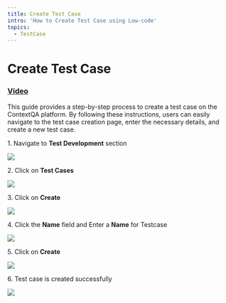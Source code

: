 ```yaml
---
title: Create Test Case
intro: 'How to Create Test Case using Low-code'
topics:
  - TestCase
---
```


# Create Test Case

### [__Video__](https://youtu.be/hJJa91jPoWo)


This guide provides a step-by-step process to create a test case on the ContextQA platform. By following these instructions, users can easily navigate to the test case creation page, enter the necessary details, and create a new test case.

1\. Navigate to **Test Development** section

![](https://ajeuwbhvhr.cloudimg.io/colony-recorder.s3.amazonaws.com/files/2024-03-05/86a0ffb1-ee68-4274-b7f9-ee7f1bb62836/ascreenshot.jpeg?tl_px=0,0&br_px=1075,600&force_format=png&wat_scale=95&wat=1&wat_opacity=0.7&wat_gravity=northwest&wat_url=https://colony-recorder.s3.us-west-1.amazonaws.com/images/watermarks/FB923C_standard.png&wat_pad=1,215)


2\. Click on **Test Cases**

![](https://ajeuwbhvhr.cloudimg.io/colony-recorder.s3.amazonaws.com/files/2024-03-05/002a9a77-49dc-431d-b91b-1dbb39bdc92c/ascreenshot.jpeg?tl_px=0,0&br_px=1075,600&force_format=png&wat_scale=95&wat=1&wat_opacity=0.7&wat_gravity=northwest&wat_url=https://colony-recorder.s3.us-west-1.amazonaws.com/images/watermarks/FB923C_standard.png&wat_pad=171,127)


3\. Click on **Create**

![](https://ajeuwbhvhr.cloudimg.io/colony-recorder.s3.amazonaws.com/files/2024-03-05/f25a07a5-f6ca-4d72-8945-c11aeb200a2f/ascreenshot.jpeg?tl_px=844,0&br_px=1920,600&force_format=png&wat_scale=95&wat=1&wat_opacity=0.7&wat_gravity=northwest&wat_url=https://colony-recorder.s3.us-west-1.amazonaws.com/images/watermarks/FB923C_standard.png&wat_pad=945,13)


4\. Click the **Name** field and Enter a **Name** for Testcase

![](https://ajeuwbhvhr.cloudimg.io/colony-recorder.s3.amazonaws.com/files/2024-03-05/97075de7-ae71-4a2f-ad12-7783a3aca025/ascreenshot.jpeg?tl_px=257,0&br_px=1332,600&force_format=png&wat_scale=95&wat=1&wat_opacity=0.7&wat_gravity=northwest&wat_url=https://colony-recorder.s3.us-west-1.amazonaws.com/images/watermarks/FB923C_standard.png&wat_pad=502,107)


5\. Click on **Create**

![](https://ajeuwbhvhr.cloudimg.io/colony-recorder.s3.amazonaws.com/files/2024-03-05/79e23195-6212-4f77-9e87-6d5d4933a697/ascreenshot.jpeg?tl_px=818,0&br_px=1893,600&force_format=png&wat_scale=95&wat=1&wat_opacity=0.7&wat_gravity=northwest&wat_url=https://colony-recorder.s3.us-west-1.amazonaws.com/images/watermarks/FB923C_standard.png&wat_pad=502,13)


6\. Test case is created successfully

![](https://ajeuwbhvhr.cloudimg.io/colony-recorder.s3.amazonaws.com/files/2024-03-05/d40bc302-2d9e-46b5-84d3-65c3802017f9/user_cropped_screenshot.jpeg?tl_px=0,0&br_px=1075,600&force_format=png&wat_scale=95&wat=1&wat_opacity=0.7&wat_gravity=northwest&wat_url=https://colony-recorder.s3.us-west-1.amazonaws.com/images/watermarks/FB923C_standard.png&wat_pad=225,17)



